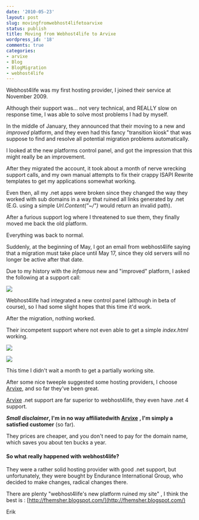 ```yaml
---
date: '2010-05-23'
layout: post
slug: movingfromwebhost4lifetoarvixe
status: publish
title: Moving from Webhost4life to Arvixe
wordpress_id: '18'
comments: true
categories:
- arvixe
- Blog
- BlogMigration
- webhost4life
---
```


Webhost4life was my first hosting provider, I joined their service at November 2009.

Although their support was… not very technical, and REALLY slow on response time, I was able to solve most problems I had by myself.

In the middle of January, they announced that their moving to a new and _improved_ platform, and they even had this fancy "transition kiosk" that was suppose to find and resolve all potential migration problems automatically.

I looked at the new platforms control panel, and got the impression that this might really be an improvement.

After they migrated the account, it took about a month of nerve wrecking support calls, and my own manual attempts to fix their crappy ISAPI Rewrite templates to get my applications somewhat working.

Even then, all my .net apps were broken since they changed the way they worked with sub domains in a way that ruined all links generated by .net (E.G. using a simple _Url.Content("~/")_ would return an invalid path).

After a furious support log where I threatened to sue them, they finally moved me back the old platform.

Everything was back to normal.

Suddenly, at the beginning of May, I got an email from webhost4life saying that a migration must take place until May 17, since they old servers will no longer be active after that date.

Due to my history with the _infamous_ new and "improved" platform, I asked the following at a support call:

![](/images/Webhost4life3.png)

Webhost4life had integrated a new control panel (although in beta of course), so I had some slight hopes that this time it'd work.

After the migration, nothing worked.

Their incompetent support where not even able to get a simple _index.html_ working.

![](/images/Webhost4life23.png)

![](/images/Webhost4life33.png)

This time I didn't wait a month to get a partially working site.

After some nice tweeple suggested some hosting providers, I choose [Arvixe](http://arvixe.com), and so far they've been great.

[Arvixe](http://arvixe.com) .net support are far superior to webhost4life, they even have .net 4 support.

**_Small disclaimer_, I'm in no way affiliatedwith** [**Arvixe**](http://arvixe.com) **, I'm simply a satisfied customer** (so far).

They prices are cheaper, and you don't need to pay for the domain name, which saves you about ten bucks a year.

#### So what really happened with webhost4life?

They were a rather solid hosting provider with good .net support, but unfortunately, they were bought by Endurance International Group, who decided to make changes, radical changes there.

There are plenty "webhost4life's new platform ruined my site" , I think the best is : [http://fhemsher.blogspot.com/](http://fhemsher.blogspot.com/) 

Erik
